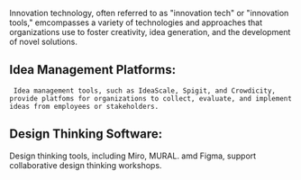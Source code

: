 Innovation technology, often referred to as "innovation tech" or "innovation tools," emcompasses a variety of technologies and approaches that organizations use to foster creativity, idea generation, and the development of novel solutions.

## Idea Management Platforms:
     Idea management tools, such as IdeaScale, Spigit, and Crowdicity, provide platfoms for organizations to collect, evaluate, and implement ideas from employees or stakeholders.

## Design Thinking Software:
   Design thinking tools, including Miro, MURAL. amd Figma, support collaborative design thinking workshops.
